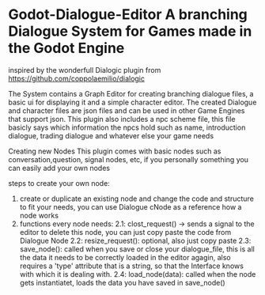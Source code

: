 # Godot-Dialogue-Editor A branching Dialogue System for Games made in the Godot Engine

inspired by the wonderfull Dialogic plugin from https://github.com/coppolaemilio/dialogic

The System contains a Graph Editor for creating branching dialogue files, a basic ui for displaying it and a simple character editor.
The created Dialogue and character files are json files and can be used in other Game Engines that support json.
This plugin also includes a npc scheme file, this file basicly says which information the npcs hold such as name, introduction dialogue, trading dialogue and whatever else your game needs

Creating new Nodes
This plugin comes with basic nodes such as conversation,question, signal nodes, etc, if you personally something you can easily add your own nodes

steps to create your own node:
1. create or duplicate an existing node and change the code and structure to fit your needs, you can use Dialogue cNode as a reference how a node works
2. functions every node needs:
2.1: clost_request() -> sends a signal to the editor to delete this node, you can just copy paste the 
code from Dialogue Node
2.2: resize_request(): optional, also just copy paste
2.3: save_node(): called when you save or close your dialogue_file, this is all the data it needs to be correctly loaded in the editor agagin, also requires a 'type' attribute that is a string, so that the Interface knows with which it is dealing with.
2.4: load_node(data): called when the node gets instantiatet, loads the data you have saved in save_node()

